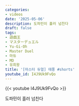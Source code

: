 ```yaml
---
categories:
- videos
date: '2025-05-06'
description: 도파민이 흘러 넘친다
draft: false
tags:
- 遊戯王
- マスターデュエル
- Yu-Gi-Oh
- Master Duel
- 마듀
- MD
- 유희왕
title: '[마스터 듀얼] 태풍 #shorts'
youtube_id: I4J9Uk9FvQo
---
```



{{< youtube I4J9Uk9FvQo >}}

도파민이 흘러 넘친다